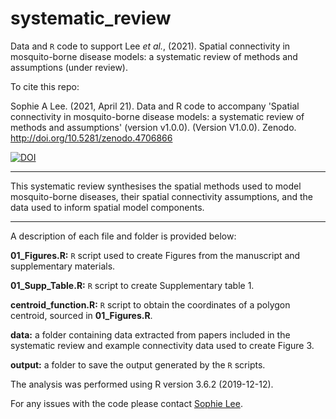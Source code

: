 # systematic_review

Data and `R` code to support Lee *et al.*, (2021). Spatial connectivity in mosquito-borne disease models: a systematic review of methods and assumptions
(under review). 

To cite this repo:

Sophie A Lee. (2021, April 21). Data and R code to accompany 'Spatial connectivity in mosquito-borne disease models: a systematic review of methods and assumptions' (version v1.0.0). (Version V1.0.0). Zenodo. http://doi.org/10.5281/zenodo.4706866

[![DOI](https://zenodo.org/badge/DOI/10.5281/zenodo.4706866.svg)](https://doi.org/10.5281/zenodo.4706866)

--------------------------------------------------------------------------------

This systematic review synthesises the spatial methods used to model mosquito-borne diseases, their spatial connectivity assumptions, and the data used to inform spatial model components. 

--------------------------------------------------------------------------------

A description of each file and folder is provided below:

  **01_Figures.R:** `R` script used to create Figures from the manuscript and supplementary materials.

  **01_Supp_Table.R:** `R` script to create Supplementary table 1.

  **centroid_function.R:** `R` script to obtain the coordinates of a polygon centroid, sourced in **01_Figures.R**.
  
  **data:** a folder containing data extracted from papers included in the systematic review and example connectivity data used to create Figure 3. 
  
  **output:** a folder to save the output generated by the `R` scripts.

The analysis was performed using R version 3.6.2 (2019-12-12).

For any issues with the code please contact [Sophie Lee](https://www.lshtm.ac.uk/aboutus/people/lee.sophie).

